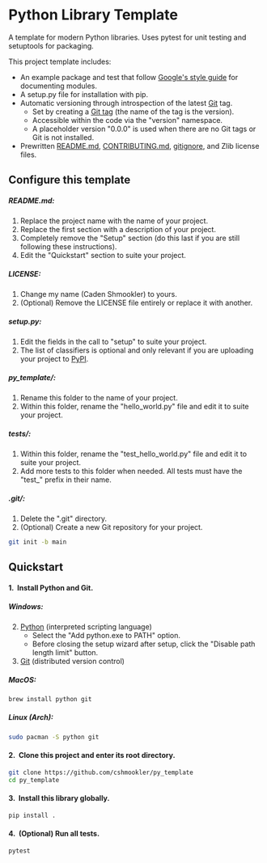 # **Python Library Template**

A template for modern Python libraries. Uses pytest for unit testing and setuptools for packaging.

This project template includes:

- An example package and test that follow [Google's style guide](https://github.com/google/styleguide/blob/gh-pages/pyguide.md#38-comments-and-docstrings) for documenting modules.
- A setup.py file for installation with pip.
- Automatic versioning through introspection of the latest [Git](https://git-scm.com/) tag.
    - Set by creating a [Git tag](https://git-scm.com/book/en/v2/Git-Basics-Tagging) (the name of the tag is the version).
    - Accessible within the code via the "version" namespace.
    - A placeholder version "0.0.0" is used when there are no Git tags or Git is not installed.
- Prewritten [README.md](https://en.wikipedia.org/wiki/README), [CONTRIBUTING.md](https://github.blog/news-insights/the-library/contributing-guidelines/),  [gitignore](https://github.com/github/gitignore), and Zlib license files.

## Configure this template

##### README.md:

1. Replace the project name with the name of your project.
2. Replace the first section with a description of your project.
3. Completely remove the "Setup" section (do this last if you are still following these instructions).
4. Edit the "Quickstart" section to suite your project.

##### LICENSE:

1. Change my name (Caden Shmookler) to yours.
2. (Optional) Remove the LICENSE file entirely or replace it with another.

##### setup.py:

1. Edit the fields in the call to "setup" to suite your project.
2. The list of classifiers is optional and only relevant if you are uploading your project to [PyPI](https://pypi.org/).

##### py_template/:

1. Rename this folder to the name of your project.
2. Within this folder, rename the "hello_world.py" file and edit it to suite your project.

##### tests/:

1. Within this folder, rename the "test_hello_world.py" file and edit it to suite your project.
2. Add more tests to this folder when needed.  All tests must have the "test_" prefix in their name.

##### .git/:

1. Delete the ".git" directory.
2. (Optional) Create a new Git repository for your project.

```bash
git init -b main
```

## Quickstart

#### 1.&nbsp; Install Python and Git.

##### Windows:

2. [Python](https://python.org/downloads/) (interpreted scripting language)
    - Select the "Add python.exe to PATH" option.
    - Before closing the setup wizard after setup, click the "Disable path length limit" button.
1. [Git](https://git-scm.com/downloads/) (distributed version control)

##### MacOS:

```zsh
brew install python git
```

##### Linux (Arch):

```bash
sudo pacman -S python git
```

#### 2.&nbsp; Clone this project and enter its root directory.

```bash
git clone https://github.com/cshmookler/py_template
cd py_template
```

#### 3.&nbsp; Install this library globally.

```bash
pip install .
```

#### 4.&nbsp; (Optional) Run all tests.

```bash
pytest
```
